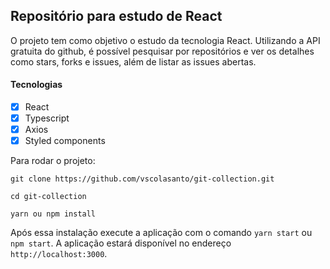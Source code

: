 ## Repositório para estudo de React

O projeto tem como objetivo o estudo da tecnologia React.
Utilizando a API gratuita do github, é possível pesquisar por repositórios e ver os detalhes como stars, forks e issues, além de listar as issues abertas.

#### Tecnologias
- [x] React
- [x] Typescript
- [x] Axios
- [x] Styled components

Para rodar o projeto:

```shell
git clone https://github.com/vscolasanto/git-collection.git
```

```shell
cd git-collection
```
```shell
yarn ou npm install
```

Após essa instalação execute a aplicação com o comando `yarn start` ou `npm start`. A aplicação estará disponível no endereço `http://localhost:3000`.
